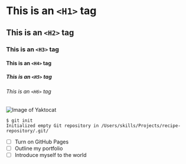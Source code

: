 # This is an `<H1>` tag
## This is an `<H2>` tag
### This is an `<H3>` tag
#### This is an `<H4>` tag
##### This is an `<H5>` tag
###### This is an `<H6>` tag

![Image of Yaktocat](https://octodex.github.com/images/yaktocat.png)


```
$ git init
Initialized empty Git repository in /Users/skills/Projects/recipe-repository/.git/
```
- [ ] Turn on GitHub Pages
- [ ] Outline my portfolio
- [ ] Introduce myself to the world
